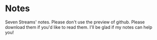 # Notes
Seven Streams' notes.
Please don't use the preview of github.
Please download them if you'd like to read them.
I'll be glad if my notes can help you!
